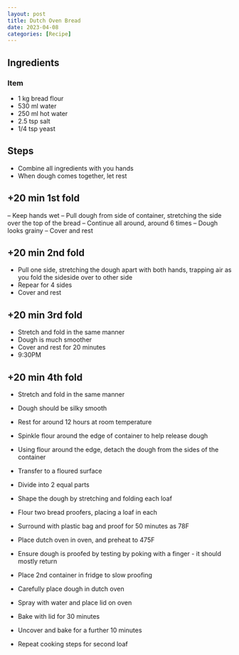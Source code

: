 ```yaml
---
layout: post
title: Dutch Oven Bread
date: 2023-04-08
categories: [Recipe]
---
```


## Ingredients

### Item

* 1 kg bread flour
*	530 ml water
*	250 ml hot water
*	2.5 tsp salt
*	1/4 tsp yeast

## Steps

*	Combine all ingredients with you hands
*	When dough comes together, let rest

## +20 min	1st fold
–	Keep hands wet
–	Pull dough from side of container, stretching the side over the top of the bread
–	Continue all around, around 6 times
–	Dough looks grainy
–	Cover and rest

## +20 min	2nd fold
*	Pull one side, stretching the dough apart with both hands, trapping air as you fold the sideside over to other side
*	Repear for 4 sides
*	Cover and rest

## +20 min	3rd fold
*	Stretch and fold in the same manner
*	Dough is much smoother
*	Cover and rest for 20 minutes
*	9:30PM

## +20 min	4th fold
*	Stretch and fold in the same manner
*	Dough should be silky smooth
*	Rest for around 12 hours at room temperature

* Spinkle flour around the edge of container to help release dough
* Using flour around the edge, detach the dough from the sides of the container
*	Transfer to a floured surface
*	Divide into 2 equal parts
*	Shape the dough by stretching and folding each loaf
*	Flour two bread proofers, placing a loaf in each
*	Surround with plastic bag and proof for 50 minutes as 78F
*	Place dutch oven in oven, and preheat to 475F
*	Ensure dough is proofed by testing by poking with a finger - it should mostly return
*	Place 2nd container in fridge to slow proofing
*	Carefully place dough in dutch oven
*	Spray with water and place lid on oven
*	Bake with lid for 30 minutes
*	Uncover and bake for a further 10 minutes
* Repeat cooking steps for second loaf
